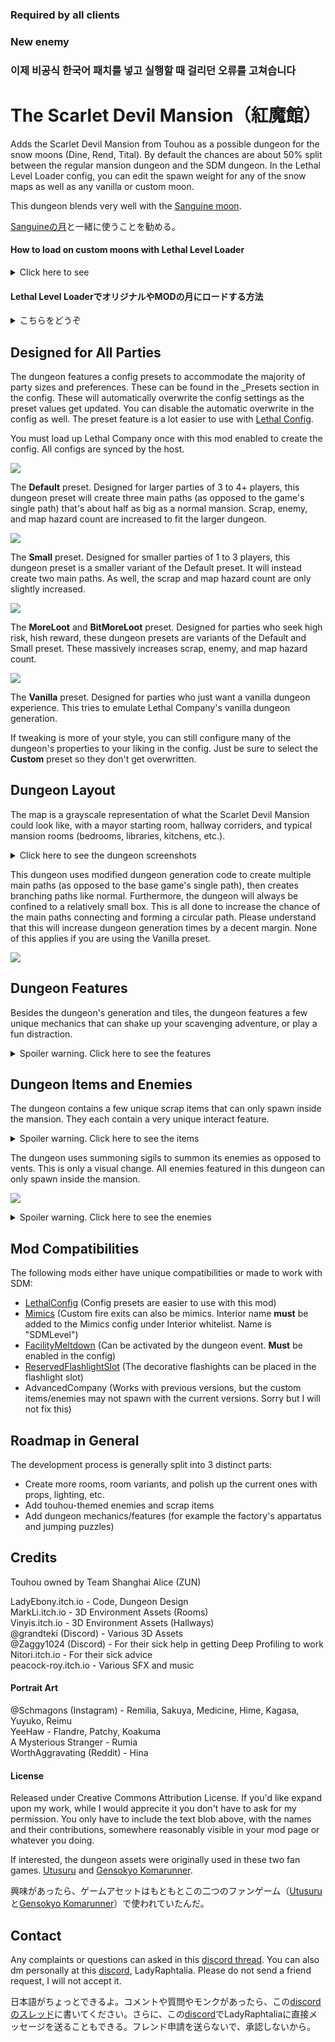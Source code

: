 ### Required by all clients

### New enemy

### 이제 비공식 한국어 패치를 넣고 실행할 때 걸리던 오류를 고쳐습니다

# The Scarlet Devil Mansion（紅魔館）

Adds the Scarlet Devil Mansion from Touhou as a possible dungeon for the snow moons (Dine, Rend, Tital). By default the chances are about 50% split between the regular mansion dungeon and the SDM dungeon. In the Lethal Level Loader config, you can edit the spawn weight for any of the snow maps as well as any vanilla or custom moon.

This dungeon blends very well with the [Sanguine moon](https://thunderstore.io/c/lethal-company/p/Tolian/Sanguine/).

[Sanguineの月](https://thunderstore.io/c/lethal-company/p/Tolian/Sanguine/)と一緒に使うことを勧める。


#### How to load on custom moons with Lethal Level Loader

<details> 
  <summary>
  Click here to see 
  </summary>
  
  In order for my dungeon to appear in the LethalLevelLoader (LLL) config, you need to run Lethal Company with this mod installed and load up a save file. This will automatically setup my dungeon in the LLL config.
  
  Open the config with either r2modman or open the config file inside the BepInEx folder.

  <img src="https://i.imgur.com/nilE9tF.png">
  <img src="https://i.imgur.com/gDwj1XQ.png">
  
  Go to "Custom Dungeon: Scarlet Devil Mansion" section. You **must** set this to true.
  
  <img src="https://i.imgur.com/aGqG47H.png">
  
  Generally speaking, these two fields are the most important. "Manual Level Names List" is the list of moons that the dungeon will appear in. "Dynamic Level Tags List" is the list of special tags. The important tags are "Vanilla" (on vanilla moons) and "Custom" (on modded moons). 
  
  <img src="https://i.imgur.com/fmeX0Nz.png">
  
  Write the list like "[MOON_NAME/TAG]:[WEIGHT],[MOON_NAME/TAG]:[WEIGHT]..." where each entry is separated by a comma.
  
  Example:
  * March:100,Rend:200,Sanguine:50
  * Experimentation:9999
  * Custom:300
  * Vanilla:200,Custom:100
  
</details>

#### Lethal Level LoaderでオリジナルやMODの月にロードする方法

<details> 
  <summary>
  こちらをどうぞ
  </summary>

  SDMダンジョンをLethalLevelLoader(LLL)コンフィグに表示するには、このMODを入れた状態でLethal Companyを起動し、セーブをロードする必要がある。これで自動的にLLLコンフィグにSDMダンジョンがつけられる。
  
  r2modmanでコンフィグを開くか、BepInExフォルダ内のコンフィグファイルを開く。
  
  <img src="https://i.imgur.com/nilE9tF.png">
  <img src="https://i.imgur.com/gDwj1XQ.png">
  
  「Custom Dungeon: Scarlet Devil Mansion」セクションに進む。これをtrueに設定する**必要**がある。
  
  <img src="https://i.imgur.com/aGqG47H.png">
  
  一般的には、この二つのフィールドが最も重要だ。「Manual Level Names List」はダンジョンが現れる月のリストだ。「Dynamic Level Tags List 」は特別なタグのリストだ。重要なタグは、「Vanilla」（オリジナルの月に）と「Custom」（MODの月に）だ。
  
  <img src="https://i.imgur.com/fmeX0Nz.png">
  
  リストは、「（月の名前・タグ）:（ウェイト）,（月の名前・タグ）:（ウェイト）…」のように、英語の文字で各エントリーを「,」で区切って書く。
  
  例えば
  * March:100,Rend:200,Sanguine:50
  * Experimentation:9999
  * Custom:300
  * Vanilla:200,Custom:100
  
</details>

## Designed for All Parties

The dungeon features a config presets to accommodate the majority of party sizes and preferences.  These can be found in the _Presets section in the config. These will automatically overwrite the config settings as the preset values get updated. You can disable the automatic overwrite in the config as well. The preset feature is a lot easier to use with [Lethal Config](https://thunderstore.io/c/lethal-company/p/AinaVT/LethalConfig/).

You must load up Lethal Company once with this mod enabled to create the config. All configs are synced by the host.

![](https://i.imgur.com/H33RuzY.png)

The __Default__ preset. Designed for larger parties of 3 to 4+ players, this dungeon preset will create three main paths (as opposed to the game's single path) that's about half as big as a normal mansion. Scrap, enemy, and map hazard count are increased to fit the larger dungeon. 

![](https://i.imgur.com/7fQYIgV.png)

The __Small__ preset. Designed for smaller parties of 1 to 3 players, this dungeon preset is a smaller variant of the Default preset. It will instead create two main paths. As well, the scrap and map hazard count are only slightly increased.

![](https://i.imgur.com/XQDpxwL.png)

The __MoreLoot__ and __BitMoreLoot__ preset. Designed for parties who seek high risk, hish reward, these dungeon presets are variants of the Default and Small preset. These massively increases scrap, enemy, and map hazard count.

![](https://i.imgur.com/PFUOMbo.png)

The __Vanilla__ preset. Designed for parties who just want a vanilla dungeon experience. This tries to emulate Lethal Company's vanilla dungeon generation.

If tweaking is more of your style, you can still configure many of the dungeon's properties to your liking in the config. Just be sure to select the __Custom__ preset so they don't get overwritten. 

## Dungeon Layout

The map is a grayscale representation of what the Scarlet Devil Mansion could look like, with a mayor starting room, hallway corriders, and typical mansion rooms (bedrooms, libraries, kitchens, etc.). 

<details> 
  <summary>Click here to see the dungeon screenshots</summary>
  <img src="https://i.imgur.com/xZ9M7aT.png">
  <img src="https://i.imgur.com/GcbARmV.png">
  <img src="https://i.imgur.com/EBEfbBG.png">
  <img src="https://i.imgur.com/k29srZi.png">
  
  <img src="https://i.imgur.com/2Dcs4OI.png">
  <img src="https://i.imgur.com/hEum11P.png">
  <img src="https://i.imgur.com/u7uebOz.png">
</details>

This dungeon uses modified dungeon generation code to create multiple main paths (as opposed to the base game's single path), then creates branching paths like normal. Furthermore, the dungeon will always be confined to a relatively small box. This is all done to increase the chance of the main paths connecting and forming a circular path. Please understand that this will increase dungeon generation times by a decent margin. None of this applies if you are using the Vanilla preset.

![](https://i.imgur.com/HXw3Fk3.png)

## Dungeon Features

Besides the dungeon's generation and tiles, the dungeon features a few unique mechanics that can shake up your scavenging adventure, or play a fun distraction.

<details> 
  <summary>Spoiler warning. Click here to see the features</summary>
  
  <br>
  <b>The Clock</b>
  <br>
  It's a clock. Accurately tells the time but has a knack of breaking.
  <img src="https://i.imgur.com/kHHGPWF.png">
  
  <br>
  <b>The Doors</b>
  <br>
  Doors, regular or locked, can destroyed by both players and enemies. Some doors spawn already half destroyed. Players require a shovel or shotgun while an enemy just has to be angry.
  <img src="https://i.imgur.com/JgrSIvA.png">
  
  <br>
  <b>The Painting Event</b>
  <br>
  A high value scrap item. Snatching it will summon a dangerous enemy and even more scrap. A maximum of 2 can spawn. This spawned enemy will have a special dark colouring. This is only cosmetic.
  <img src="https://i.imgur.com/0wSMhCI.png">
  <img src="https://i.imgur.com/H7YfWO5.png">
  
  <br>
  <b>The Pit</b>
  <br>
  Jumping puzzles can be found throughout the mansion, typically near the entrance. Highly encourage you to not fall in the pit.
  <img src="https://i.imgur.com/LY7GBpy.png">
  
  <br>
  <b>The Emergency Exit</b>
  <br>
  The fire exit looks a little different. The vanilla style can enabled in the config.
  <img src="https://i.imgur.com/JfyydJv.png">
  
  <br>
  <b>The Portraits</b>
  <br>
  Rotateable portaits can be found on tables and dressers. They serve no other purpose.
  <img src="https://i.imgur.com/APWECSn.png">
  
</details>

## Dungeon Items and Enemies

The dungeon contains a few unique scrap items that can only spawn inside the mansion. They each contain a very unique interact feature.

<details> 
  <summary>Spoiler warning. Click here to see the items</summary>
  <br>
  <b>The Decorative Crystals</b>
  <br>
  An average valued scrap item with a bit of weight. Comes it many colours. Can be combined with a flashlight in your inventory to create a new decorative flashlight with a recharged and improved battery, a colored light bulb, half of the crystals original value. This leaves behind a shattered decorative crystal which has the leftover 50% value, which can also be used to create another decorative flashlight (this completely destroys the crystal).
  
  <img src="https://i.imgur.com/bYaIofR.png">
  <img src="https://i.imgur.com/2OQdNlf.png">
</details>

The dungeon uses summoning sigils to summon its enemies as opposed to vents. This is only a visual change. All enemies featured in this dungeon can only spawn inside the mansion.

![](https://i.imgur.com/FPW9D7o.png)

<details> 
  <summary>Spoiler warning. Click here to see the enemies</summary>
  <br>
  <b>The Knight</b>, a Coil-head variant
  <br>
  Acts like a regular coil-head, but is noticeably slower and prefers spawning from statue props, especially ones passed by scavengers.
  <img src="https://i.imgur.com/tV8Nw0A.png">
  
  <br>
  <b>The Maid</b>, a Butler variant
  <br>
  Acts like a regular butler. However it is slower, has less health, and doesn't spawn bees when it dies. As a tradeoff, it kills much quicker. These traits are not yet finalized.
  <img src="https://i.imgur.com/QbUZutS.png">
  
</details>

## Mod Compatibilities

The following mods either have unique compatibilities or made to work with SDM:
* [LethalConfig](https://thunderstore.io/c/lethal-company/p/AinaVT/LethalConfig/) (Config presets are easier to use with this mod)
* [Mimics](https://thunderstore.io/c/lethal-company/p/x753/Mimics/) (Custom fire exits can also be mimics. Interior name **must** be added to the Mimics config under Interior whitelist. Name is "SDMLevel")
* [FacilityMeltdown](https://thunderstore.io/c/lethal-company/p/loaforc/FacilityMeltdown/) (Can be activated by the dungeon event. **Must** be enabled in the config)
* [ReservedFlashlightSlot](https://thunderstore.io/c/lethal-company/p/FlipMods/ReservedFlashlightSlot/) (The decorative flashights can be placed in the flashlight slot)
* AdvancedCompany (Works with previous versions, but the custom items/enemies may not spawn with the current versions. Sorry but I will not fix this)

## Roadmap in General

The development process is generally split into 3 distinct parts:

* Create more rooms, room variants, and polish up the current ones with props, lighting, etc.
* Add touhou-themed enemies and scrap items
* Add dungeon mechanics/features (for example the factory's appartatus and jumping puzzles)


## Credits

Touhou owned by Team Shanghai Alice (ZUN)

LadyEbony.itch.io - Code, Dungeon Design\
MarkLi.itch.io - 3D Environment Assets (Rooms)\
Vinyis.itch.io - 3D Environment Assets (Hallways)\
@grandteki (Discord) - Various 3D Assets\
@Zaggy1024 (Discord) - For their sick help in getting Deep Profiling to work\
Nitori.itch.io - For their sick advice\
peacock-roy.itch.io - Various SFX and music

#### Portrait Art
@Schmagons (Instagram) - Remilia, Sakuya, Medicine, Hime, Kagasa, Yuyuko, Reimu\
YeeHaw - Flandre, Patchy, Koakuma\
A Mysterious Stranger - Rumia\
WorthAggravating (Reddit) - Hina

#### License

Released under Creative Commons Attribution License. If you'd like expand upon my work, while I would apprecite it you don't have to ask for my permission. You only have to include the text blob above, with the names and their contributions, somewhere reasonably visible in your mod page or whatever you doing.

If interested, the dungeon assets were originally used in these two fan games. [Utusuru](https://nitori.itch.io/utsuru) and [Gensokyo Komarunner](https://nitori.itch.io/gensokyo-komarunner).

興味があったら、ゲームアセットはもともとこの二つのファンゲーム（[Utusuru](https://nitori.itch.io/utsuru)と[Gensokyo Komarunner](https://nitori.itch.io/gensokyo-komarunner)）で使われていたんだ。

## Contact

Any complaints or questions can asked in this [discord thread](https://discordapp.com/channels/1168655651455639582/1195583267546595389). You can also dm personally at this [discord](https://discord.gg/M7aZKP9Qvc), LadyRaphtalia. Please do not send a friend request, I will not accept it.

日本語がちょっとできるよ。コメントや質問やモンクがあったら、この[discordのスレッド](https://discordapp.com/channels/1168655651455639582/1195583267546595389)に書いてください。さらに、この[discord](https://discord.gg/M7aZKP9Qvc)でLadyRaphtaliaに直接メッセージを送ることもできる。フレンド申請を送らないで、承認しないから。

